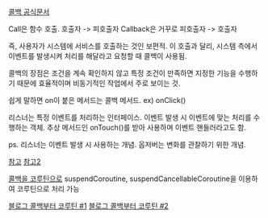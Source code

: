 [콜백 공식문서](https://kotlinlang.org/docs/async-programming.html#callbacks)

Call은 함수 호출. 호출자 -> 피호출자
Callback은 거꾸로 피호출자 -> 호출자

즉, 사용자가 시스템에 서비스를 호출하는 것인 보편적.
이 호출과 달리, 시스템 측에서 이벤트를 발생시켜 처리를 해달라고 요청할 때 콜백이 사용됨.

콜백의 장점은 조건을 계속 확인하지 않고 특정 조건이 만족하면 지정한 기능을 수행하기 때문에
효율적이며 비동기적인 작업에서 주로 보이는 것.

쉽게 말하면 on이 붙은 메서드는 콜백 메서드. 
ex) onClick()


리스너는 특정 이벤트를 처리하는 인터페이스.
이벤트 발생 시 이벤트에 맞는 처리를 수행하는 객체.
추상 메서드인 onTouch()를 받아 사용하며 이벤트 핸들러라고도 함.


ps. 리스너는 이벤트 발생 시 사용하는 개념. 옵저버는 변화를 관찰하기 위한 개념.

[참고](https://charlezz.com/?p=768)
[참고2](https://velog.io/@dev_2dong/%EC%95%88%EB%93%9C%EB%A1%9C%EC%9D%B4%EB%93%9C-Callback-%EA%B5%AC%ED%98%84%EC%97%90-%EB%8C%80%ED%95%9C-%EC%9D%B4%ED%95%B4)

[콜백을 코루틴으로](https://tourspace.tistory.com/442)
suspendCoroutine, suspendCancellableCoroutine을 이용하여 코루틴으로 처리 가능

[블로그 콜백부터 코루틴 #1](https://jtm0609.tistory.com/158)
[블로그 콜백부터 코루틴 #2](https://medium.com/%EB%B0%95%EC%83%81%EA%B6%8C%EC%9D%98-%EC%82%BD%EC%A7%88%EB%B8%94%EB%A1%9C%EA%B7%B8/callback%EC%A7%80%EC%98%A5%EC%9C%BC%EB%A1%9C%EB%B6%80%ED%84%B0-coroutine%EA%B9%8C%EC%A7%80%EC%9D%98-%EA%B8%B4-%EC%97%AC%EC%A0%95-88d38d06449a)